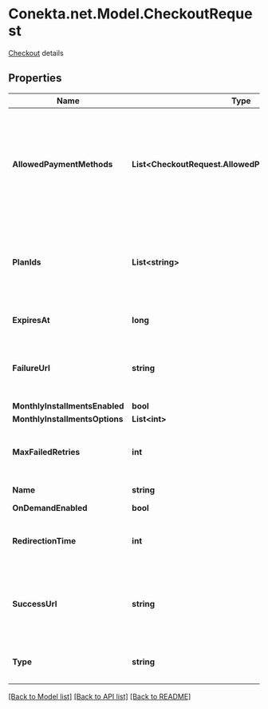 # Conekta.net.Model.CheckoutRequest
[Checkout](https://developers.conekta.com/v2.2.0/reference/payment-link) details 

## Properties

Name | Type | Description | Notes
------------ | ------------- | ------------- | -------------
**AllowedPaymentMethods** | **List&lt;CheckoutRequest.AllowedPaymentMethodsEnum&gt;** | Are the payment methods available for this link. For subscriptions, only &#39;card&#39; is allowed due to the recurring nature of the payments. | 
**PlanIds** | **List&lt;string&gt;** | List of plan IDs that will be available for subscription. This field is required for subscription payments. | [optional] 
**ExpiresAt** | **long** | Unix timestamp of checkout expiration | [optional] 
**FailureUrl** | **string** | Redirection url back to the site in case of failed payment, applies only to HostedPayment. | [optional] 
**MonthlyInstallmentsEnabled** | **bool** |  | [optional] 
**MonthlyInstallmentsOptions** | **List&lt;int&gt;** |  | [optional] 
**MaxFailedRetries** | **int** | Number of retries allowed before the checkout is marked as failed | [optional] 
**Name** | **string** | Reason for payment | [optional] 
**OnDemandEnabled** | **bool** |  | [optional] 
**RedirectionTime** | **int** | number of seconds to wait before redirecting to the success_url | [optional] 
**SuccessUrl** | **string** | Redirection url back to the site in case of successful payment, applies only to HostedPayment | [optional] 
**Type** | **string** | This field represents the type of checkout | [optional] 

[[Back to Model list]](../README.md#documentation-for-models) [[Back to API list]](../README.md#documentation-for-api-endpoints) [[Back to README]](../README.md)


